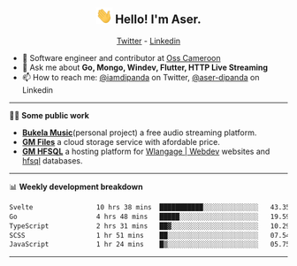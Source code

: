 <h2 align="center"> <img src="https://github.com/gabriel-TheCode/gabriel-TheCode/blob/master/gifs/Hi.gif" width="30px"> Hello! I'm Aser.</h2>
<p align="center">
  <a href="https://twitter.com/iamdipanda">Twitter</a> - 
  <a href="https://www.linkedin.com/in/aser-dipanda/">Linkedin</a>
</p>


- 🔭 Software engineer and contributor at [Oss Cameroon](https://github.com/osscameroon)
- 💬 Ask me about **Go, Mongo, Windev, Flutter, HTTP Live Streaming**
- 📫 How to reach me: [@iamdipanda](https://twitter.com/iamdipanda) on Twitter, [@aser-dipanda](https://www.linkedin.com/in/aser-dipanda/) on Linkedin

-------

👨‍💻 **Some public work**

- **[Bukela Music](https://music.bukela.co)**(personal project) a free audio streaming platform. 
- **[GM Files](https://gamesmania.io)** a cloud storage service with afordable price.
- **[GM HFSQL](https://gamesmania.io)** a hosting platform for [Wlangage | Webdev](https://pcsoft.fr/webdev/index.html) websites and [hfsql](https://pcsoft.fr/accueilpub/hfsql.htm) databases.
-------

📊 **Weekly development breakdown**

<!--START_SECTION:waka-->

```txt
Svelte                10 hrs 38 mins  ███████████░░░░░░░░░░░░░░   43.35 %
Go                    4 hrs 48 mins   █████░░░░░░░░░░░░░░░░░░░░   19.59 %
TypeScript            2 hrs 31 mins   ██▓░░░░░░░░░░░░░░░░░░░░░░   10.29 %
SCSS                  1 hr 51 mins    ██░░░░░░░░░░░░░░░░░░░░░░░   07.54 %
JavaScript            1 hr 24 mins    █▒░░░░░░░░░░░░░░░░░░░░░░░   05.75 %
```

<!--END_SECTION:waka-->

-------
